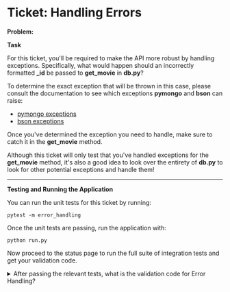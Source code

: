 Ticket: Handling Errors
=========================

**Problem:**

**Task**

For this ticket, you'll be required to make the API more robust by handling exceptions. Specifically, what would happen should an incorrectly formatted **_id** be passed to **get_movie** in **db.py**?

To determine the exact exception that will be thrown in this case, please consult the documentation to see which exceptions **pymongo** and **bson** can raise:

- [pymongo exceptions](https://api.mongodb.com/python/current/api/pymongo/errors.html)
- [bson exceptions](https://api.mongodb.com/python/current/api/bson/errors.html)

Once you've determined the exception you need to handle, make sure to catch it in the **get_movie** method.

Although this ticket will only test that you've handled exceptions for the **get_movie** method, it's also a good idea to look over the entirety of **db.py** to look for other potential exceptions and handle them!

---

**Testing and Running the Application**

You can run the unit tests for this ticket by running:

```
pytest -m error_handling
```

Once the unit tests are passing, run the application with:

```
python run.py
```

Now proceed to the status page to run the full suite of integration tests and get your validation code.

<details> 
  <summary>After passing the relevant tests, what is the validation code for Error Handling?</summary>
   Answer: 5ae9b76a703c7c603202ef22
</details>